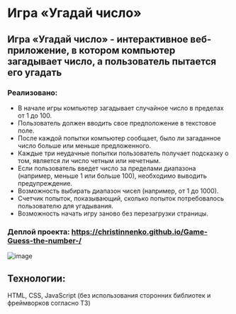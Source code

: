 # Игра «Угадай число»

## Игра «Угадай число» - интерактивное веб-приложение, в котором компьютер загадывает число, а пользователь пытается его угадать

### Реализовано:

- В начале игры компьютер загадывает случайное число в пределах от 1 до 100.
- Пользователь должен вводить свое предположение в текстовое поле.
- После каждой попытки компьютер сообщает, было ли загаданное число больше или меньше предложенного.
- Каждые три неудачные попытки пользователь получает подсказку о том, является ли число четным или нечетным.
- Если пользователь введет число за пределами диапазона (например, меньше 1 или больше 100), необходимо выводить предупреждение.
- Возможность выбирать диапазон чисел (например, от 1 до 1000).
- Счетчик попыток, показывающий, сколько попыток потребовалось пользователю для угадывания.
- Возможность начать игру заново без перезагрузки страницы.

### Деплой проекта: https://christinnenko.github.io/Game-Guess-the-number-/

![image](https://github.com/Christinnenko/Game-Guess-the-number-/assets/135636897/f75312c8-5f90-49fd-867f-0eff37cd610f)

## Технологии:

HTML, CSS, JavaScript (без использования сторонних библиотек и фреймворков согласно ТЗ)






